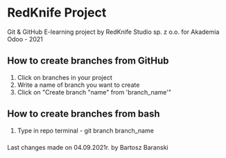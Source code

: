 # RedKnife Project 

Git & GitHub E-learning project by RedKnife Studio sp. z o.o. for Akademia Odoo - 2021 

## How to create branches from GitHub
1. Click on branches in your project
2. Write a name of branch you want to create
3. Click on "Create branch "name" from 'branch_name'"

## How to create branches from bash
1. Type in repo terminal - git branch branch_name 

###
Last changes made on 04.09.2021r. by Bartosz Baranski
